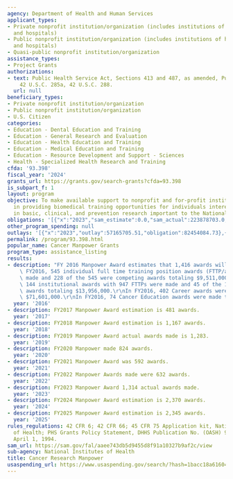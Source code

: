 ```yaml
---
agency: Department of Health and Human Services
applicant_types:
- Private nonprofit institution/organization (includes institutions of higher education
  and hospitals)
- Public nonprofit institution/organization (includes institutions of higher education
  and hospitals)
- Quasi-public nonprofit institution/organization
assistance_types:
- Project Grants
authorizations:
- text: Public Health Service Act, Sections 413 and 487, as amended, Public Law 100-607,
    42 U.S.C. 285a, 42 U.S.C. 288.
  url: null
beneficiary_types:
- Private nonprofit institution/organization
- Public nonprofit institution/organization
- U.S. Citizen
categories:
- Education - Dental Education and Training
- Education - General Research and Evaluation
- Education - Health Education and Training
- Education - Medical Education and Training
- Education - Resource Development and Support - Sciences
- Health - Specialized Health Research and Training
cfda: '93.398'
fiscal_year: '2024'
grants_url: https://grants.gov/search-grants?cfda=93.398
is_subpart_f: 1
layout: program
objective: To make available support to nonprofit and for-profit institutions interested
  in providing biomedical training opportunities for individuals interested in careers
  in basic, clinical, and prevention research important to the National Cancer Program.
obligations: '[{"x":"2023","sam_estimate":0.0,"sam_actual":223878703.0,"usa_spending_actual":212563517.97},{"x":"2024","sam_estimate":0.0,"sam_actual":236007359.0,"usa_spending_actual":216832524.96},{"x":"2025","sam_estimate":0.0,"sam_actual":236007359.0,"usa_spending_actual":0.0}]'
other_program_spending: null
outlays: '[{"x":"2023","outlay":57165705.51,"obligation":82454084.73},{"x":"2024","outlay":19429363.27,"obligation":38040060.79},{"x":"2025","outlay":0.0,"obligation":0.0}]'
permalink: /program/93.398.html
popular_name: Cancer Manpower Grants
program_type: assistance_listing
results:
- description: "FY 2016 Manpower Award estimates that 1,416 awards will be made. In\
    \ FY2016, 545 individual full time training position awards (FTTP/awards) were\
    \ made and 228 of the 545 were competing awards totaling $9,511,000.\r\nIn FY2016,\
    \ 144 institutional awards with 947 FTTPs were made and 45 of the 144 were competing\
    \ awards totaling $13,956,000.\r\nIn FY2016, 402 Career awards were made totaling\
    \ $71,601,000.\r\nIn FY2016, 74 Cancer Education awards were made totaling $23,260,000."
  year: '2016'
- description: FY2017 Manpower Award estimation is 481 awards.
  year: '2017'
- description: FY2018 Manpower Award estimation is 1,167 awards.
  year: '2018'
- description: FY2019 Manpower Award actual awards made is 1,283.
  year: '2019'
- description: FY2020 Manpower made 824 awards.
  year: '2020'
- description: FY2021 Manpower Award was 592 awards.
  year: '2021'
- description: FY2022 Manpower Awards made were 632 awards.
  year: '2022'
- description: FY2023 Manpower Award 1,314 actual awards made.
  year: '2023'
- description: FY2024 Manpower Award estimation is 2,370 awards.
  year: '2024'
- description: FY2025 Manpower Award estimation is 2,345 awards.
  year: '2025'
rules_regulations: 42 CFR 6; 42 CFR 66; 45 CFR 75 Application kit, National Institutes
  of Health; PHS Grants Policy Statement, DHHS Publication No. (OASH) 94-50,000, (Rev.)
  April 1, 1994.
sam_url: https://sam.gov/fal/aaee743db5d9455d8f91a10327b9af2c/view
sub-agency: National Institutes of Health
title: Cancer Research Manpower
usaspending_url: https://www.usaspending.gov/search/?hash=1bacc18a61604cadee2b2b5228c53f9a
---
```

